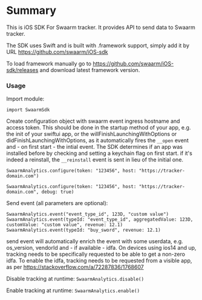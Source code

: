 # Summary

This is iOS SDK For Swaarm tracker. It provides API to send data to Swaarm tracker.

The SDK uses Swift and is built with .framework support, simply add it by URL https://github.com/swaarm/iOS-sdk

To load framework manually go to https://github.com/swaarm/iOS-sdk/releases and download latest framework version.


### Usage

Import module:

```
import SwaarmSdk
```

Create configuration object with swaarm event ingress hostname and access token.
This should be done in the startup method of your app, e.g. the init of your swiftui app, or the willFinishLaunchingWithOptions or didFinishLaunchingWithOptions, as it automatically fires the `__open` event and - on first start - the intial event.
The SDK determines if an app was installed before by checking and setting a keychain flag on first start. if it's indeed a reinstall, the `__reinstall` event is sent in lieu of the initial one.

```
SwaarmAnalytics.configure(token: "123456", host: "https://tracker-domain.com")
  
SwaarmAnalytics.configure(token: "123456", host: "https://tracker-domain.com", debug: true)
```

Send event (all parameters are optional):
```
SwaarmAnalytics.event("event_type_id", 123D, "custom value")
SwaarmAnalytics.event(typeId: "event_type_id", aggregatedValue: 123D, customValue: "custom value", revenue: 12.1)
SwaarmAnalytics.event(typeId: "buy_sword", revenue: 12.1)
```

send event will automatically enrich the event with some userdata, e.g. os_version, vendorId and - if available - idfa.
On devices using ios14 and up, tracking needs to be specifically requested to be able to get a non-zero idfa. To enable the idfa,
tracking needs to be requested from a visible app, as per https://stackoverflow.com/a/72287836/1768607


Disable tracking at runtime: `SwaarmAnalytics.disable()`

Enable tracking at runtime: `SwaarmAnalytics.enable()`
